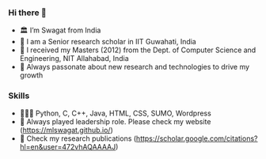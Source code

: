 ### Hi there 👋
- 🏛️ I’m Swagat from India
- 🔭 I am a Senior research scholar in IIT Guwahati, India
- 🏫 I received my Masters (2012) from the Dept. of Computer Science and Engineering, NIT Allahabad, India
- 🚀 Always passonate about new research and technologies to drive my growth

### Skills
- 👨🏽‍💻 Python, C, C++, Java, HTML, CSS, SUMO, Wordpress
- 🙋 Always played leadership role. Please check my website (https://mlswagat.github.io/)
- 🎫 Check my research publications (https://scholar.google.com/citations?hl=en&user=472vhAQAAAAJ)
